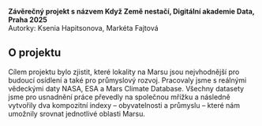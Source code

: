 **Závěrečný projekt s názvem Když Země nestačí, Digitální akademie Data, Praha 2025**  
Autorky: Ksenia Hapitsonova, Markéta Fajtová  

## O projektu
Cílem projektu bylo zjistit, které lokality na Marsu jsou nejvhodnější pro budoucí osídlení a také pro průmyslový rozvoj. Pracovaly jsme s reálnými vědeckými daty NASA, ESA a Mars Climate Database. Všechny datasety jsme pro usnadnění práce převedly na společnou mřížku a následně vytvořily dva kompozitní indexy – obyvatelnosti a průmyslu – které nám umožnily srovnat jednotlivé oblasti Marsu.






